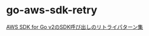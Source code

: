 # go-aws-sdk-retry

[AWS SDK for Go v2のSDK呼び出しのリトライパターン集](https://go-to-k.hatenablog.com/entry/aws-sdk-go-v2-retry)
